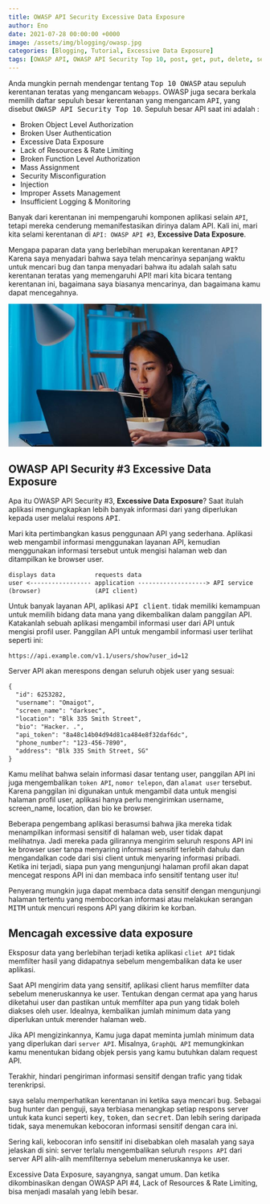 ```yaml
---
title: OWASP API Security Excessive Data Exposure
author: Eno
date: 2021-07-28 00:00:00 +0000
image: /assets/img/blogging/owasp.jpg
categories: [Blogging, Tutorial, Excessive Data Exposure]
tags: [OWASP API, OWASP API Security Top 10, post, get, put, delete, server API, CLient API, Grapql API, Excessive Data Exposure, API Security]
---
```


Anda mungkin pernah mendengar tentang <kbd>Top 10 OWASP</kbd> atau sepuluh kerentanan teratas yang mengancam `Webapps`. OWASP juga secara berkala memilih daftar sepuluh besar kerentanan yang mengancam <kbd>API</kbd>, yang disebut <kbd>OWASP API Security Top 10</kbd>. Sepuluh besar API saat ini adalah :

- Broken Object Level Authorization 
- Broken User Authentication
- Excessive Data Exposure
- Lack of Resources & Rate Limiting
- Broken Function Level Authorization
- Mass Assignment
- Security Misconfiguration 
- Injection
- Improper Assets Management
- Insufficient Logging & Monitoring

Banyak dari kerentanan ini mempengaruhi komponen aplikasi selain `API`, tetapi mereka cenderung memanifestasikan dirinya dalam API. Kali ini, mari kita selami kerentanan di `API: OWASP API #3`, **Excessive Data Exposure**.

Mengapa paparan data yang berlebihan merupakan kerentanan <kbd>API</kbd>? Karena saya menyadari bahwa saya telah mencarinya sepanjang waktu untuk mencari bug dan tanpa menyadari bahwa itu adalah salah satu kerentanan teratas yang memengaruhi API! mari kita bicara tentang kerentanan ini, bagaimana saya biasanya mencarinya, dan bagaimana kamu dapat mencegahnya.

![Desktop View](/assets/img/blogging/owasp.jpg)

## OWASP API Security #3 Excessive Data Exposure
Apa itu OWASP API Security #3, **Excessive Data Exposure**? Saat itulah aplikasi mengungkapkan lebih banyak informasi dari yang diperlukan kepada user melalui respons <kbd>API</kbd>.

Mari kita pertimbangkan kasus penggunaan API yang sederhana. Aplikasi web mengambil informasi menggunakan layanan API, kemudian menggunakan informasi tersebut untuk mengisi halaman web dan ditampilkan ke browser user.

```
displays data           requests data
user <----------------- application -------------------> API service
(browser)               (API client) 
```

Untuk banyak layanan API, aplikasi <kbd>API client</kbd>. tidak memiliki kemampuan untuk memilih bidang data mana yang dikembalikan dalam panggilan API. Katakanlah sebuah aplikasi mengambil informasi user dari API untuk mengisi profil user. Panggilan API untuk mengambil informasi user terlihat seperti ini:

```
https://api.example.com/v1.1/users/show?user_id=12
```

Server API akan merespons dengan seluruh objek user yang sesuai:

```
{ 
  "id": 6253282, 
  "username": "Omaigot", 
  "screen_name": "darksec", 
  "location": "Blk 335 Smith Street", 
  "bio": "Hacker. .", 
  "api_token": "8a48c14b04d94d81ca484e8f32daf6dc", 
  "phone_number": "123-456-7890", 
  "address": "Blk 335 Smith Street, SG" 
}

```

Kamu melihat bahwa selain informasi dasar tentang user, panggilan API ini juga mengembalikan `token API`, `nomor telepon`, dan `alamat user` tersebut. Karena panggilan ini digunakan untuk mengambil data untuk mengisi halaman profil user, aplikasi hanya perlu mengirimkan username, screen_name, location, dan bio ke browser.

Beberapa pengembang aplikasi berasumsi bahwa jika mereka tidak menampilkan informasi sensitif di halaman web, user tidak dapat melihatnya. Jadi mereka pada gilirannya mengirim seluruh respons API ini ke browser user tanpa menyaring informasi sensitif terlebih dahulu dan mengandalkan code dari sisi client untuk menyaring informasi pribadi. Ketika ini terjadi, siapa pun yang mengunjungi halaman profil akan dapat mencegat respons API ini dan membaca info sensitif tentang user itu!

Penyerang mungkin juga dapat membaca data sensitif dengan mengunjungi halaman tertentu yang membocorkan informasi atau melakukan serangan <kbd>MITM</kbd> untuk mencuri respons API yang dikirim ke korban.

## Mencagah excessive data exposure

Eksposur data yang berlebihan terjadi ketika aplikasi `cliet API` tidak memfilter hasil yang didapatnya sebelum mengembalikan data ke user aplikasi.

Saat API mengirim data yang sensitif, aplikasi client harus memfilter data sebelum meneruskannya ke user. Tentukan dengan cermat apa yang harus diketahui user dan pastikan untuk memfilter apa pun yang tidak boleh diakses oleh user. Idealnya, kembalikan jumlah minimum data yang diperlukan untuk merender halaman web.

Jika API mengizinkannya, Kamu juga dapat meminta jumlah minimum data yang diperlukan dari `server API`. Misalnya, `GraphQL API` memungkinkan kamu menentukan bidang objek persis yang kamu butuhkan dalam request API.

Terakhir, hindari pengiriman informasi sensitif dengan trafic yang tidak terenkripsi.

saya selalu memperhatikan kerentanan ini ketika saya mencari <kbd>bug</kbd>. Sebagai bug hunter dan penguji, saya terbiasa menangkap setiap respons server untuk kata kunci seperti <kbd>key</kbd>, <kbd>token</kbd>, dan <kbd>secret</kbd>. Dan lebih sering daripada tidak, saya menemukan kebocoran informasi sensitif dengan cara ini.

Sering kali, kebocoran info sensitif ini disebabkan oleh masalah yang saya jelaskan di sini: server terlalu mengembalikan seluruh `respons API` dari server API alih-alih memfilternya sebelum meneruskannya ke user.

Excessive Data Exposure, sayangnya, sangat umum. Dan ketika dikombinasikan dengan OWASP API #4, Lack of Resources & Rate Limiting, bisa menjadi masalah yang lebih besar.
